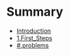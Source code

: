 # Summary

* [Introduction](README.md)
* [1.First_Steps](./src/1.First_Steps.md)
* [#.problems](./src/problems.md)

